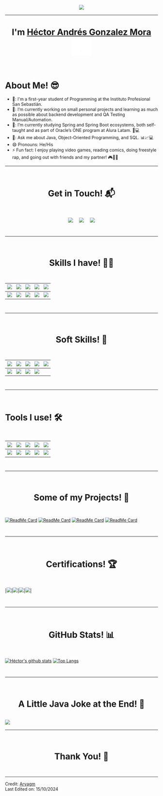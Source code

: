 <p align="center">
  <img src="https://darkbyteblog.wordpress.com/wp-content/uploads/2010/12/holamundo-consola.jpg" height="230"/>
</p>
<hr>
<h1 align="center">I'm <a href="https://github.com/HectorAGM">Héctor Andrés Gonzalez Mora</a><img src="https://github.com/Kathryn-Jie/Kathryn-Jie/blob/main/wave.gif" width="60px"/></h1>
<Br>
<h1>About Me! 😎</h1>

- 🏫: I'm a first-year student of Programming at the Instituto Profesional San Sebastián.
- 🔭: I’m currently working on small personal projects and learning as much as possible about backend development and QA Testing Manual/Automation.
- 🌱: I’m currently studying Spring and Spring Boot ecosystems, both self-taught and as part of Oracle’s ONE program at Alura Latam. 🧠💻
- 💬: Ask me about Java, Object-Oriented Programming, and SQL. 📊📈💻
- 😄 Pronouns: He/His
- ⚡ Fun fact: I enjoy playing video games, reading comics, doing freestyle rap, and going out with friends and my partner! 🎮🎤📖
  
<hr>
<Br>
<h1 align="center">Get in Touch! 📬</h1>
<Br>

<p align="center">
<a href="https://www.linkedin.com/in/hectoryefc/" target="blank"><img align="center" src="https://img.shields.io/badge/Héctor Andrés Gonzalez Mora-0077B5?style=for-the-badge&logo=linkedin&logoColor=white" /></a> &nbsp;&nbsp;&nbsp;  
<a href="mailto:hhector.agm@gmail.com" target="blank"><img align="center" src="https://img.shields.io/badge/hhector.agm@gmail.com-D14836?style=for-the-badge&logo=gmail&logoColor=white" /></a>    &nbsp;&nbsp;&nbsp;       
<a href="https://github.com/hectorgm26" target="blank"><img align="center" src="https://img.shields.io/badge/HectorAGM-100000?style=for-the-badge&logo=github&logoColor=white" /></a>
</p>

<Br>
<hr>
<Br>
<h1 align="center">Skills I have! 🤸‍♂</h1>
<Br>
  
|![](https://img.shields.io/badge/Object--Oriented%20Programming-brightgreen?style=for-the-badge)|![](https://img.shields.io/badge/Linux-brightgreen?style=for-the-badge)|![](https://img.shields.io/badge/API%20Integration-brightgreen?style=for-the-badge)|![](https://img.shields.io/badge/Manual%20Testing-red?style=for-the-badge)|![](https://img.shields.io/badge/QA%20Testing-red?style=for-the-badge)|
|---|---|---|---|---|
|![](https://img.shields.io/badge/SQL-blue?style=for-the-badge)|![](https://img.shields.io/badge/HTML%20%26%20CSS-blue?style=for-the-badge)|![](https://img.shields.io/badge/JSON%20Handling-blue?style=for-the-badge)|![](https://img.shields.io/badge/Data%20Analysis-blue?style=for-the-badge)|![](https://img.shields.io/badge/And%20More!-yellow?style=for-the-badge)|

<Br>
<hr>
<Br>
<h1 align="center">Soft Skills! 🧠</h1>
<Br>

|![](https://img.shields.io/badge/Tolerance%20to%20frustration-brightgreen?style=for-the-badge)|![](https://img.shields.io/badge/Self-taught-brightgreen?style=for-the-badge)|![](https://img.shields.io/badge/Analytical%20skills-brightgreen?style=for-the-badge)|![](https://img.shields.io/badge/Work%20under%20pressure-red?style=for-the-badge)|![](https://img.shields.io/badge/Problem-solving-red?style=for-the-badge)|
|---|---|---|---|---|
|![](https://img.shields.io/badge/Research-blue?style=for-the-badge)|![](https://img.shields.io/badge/Fast%20learner-blue?style=for-the-badge)|![](https://img.shields.io/badge/Teamwork-blue?style=for-the-badge)|![](https://img.shields.io/badge/Effective%20communication-blue?style=for-the-badge)|

<Br>
<hr>
<Br>
<h1>Tools I use! 🛠️</h1>
<Br>

|![](https://img.shields.io/badge/Java-007396?style=for-the-badge&logo=java&logoColor=white)|![](https://img.shields.io/badge/Postman-FF6C37?style=for-the-badge&logo=postman&logoColor=white)|![](https://img.shields.io/badge/Git-F05032?style=for-the-badge&logo=git&logoColor=white)|![](https://img.shields.io/badge/IntelliJ-FF5733?style=for-the-badge&logo=intellij-idea&logoColor=white)|![](https://img.shields.io/badge/NetBeans-1B6AC6?style=for-the-badge&logo=apache-netbeans-ide&logoColor=white)|
|---|---|---|---|---|
|![](https://img.shields.io/badge/Visual%20Studio%20Code-007ACC?style=for-the-badge&logo=visual-studio-code&logoColor=white)|![](https://img.shields.io/badge/Trello-0079BF?style=for-the-badge&logo=trello&logoColor=white)|![](https://img.shields.io/badge/Laragon-0E83CD?style=for-the-badge&logo=laragon&logoColor=white)|![](https://img.shields.io/badge/Docker-2496ED?style=for-the-badge&logo=docker&logoColor=white)|![](https://img.shields.io/badge/And%20More!-yellow?style=for-the-badge)|

<Br>
<hr>
<Br>
<h1 align="center">Some of my Projects! 🎨</h1>
<Br>

[![ReadMe Card](https://github-readme-stats.vercel.app/api/pin/?username=hectorgm26&repo=juego-nums-aleatorios&theme=merko)](https://github.com/hectorgm26/juego-nums-aleatorios)
[![ReadMe Card](https://github-readme-stats.vercel.app/api/pin/?username=hectorgm26&repo=encriptador-texto&theme=merko)](https://github.com/hectorgm26/encriptador-texto)
[![ReadMe Card](https://github-readme-stats.vercel.app/api/pin/?username=hectorgm26&repo=porfolio-hector-gm&theme=merko)](https://github.com/hectorgm26/porfolio-hector-gm)
[![ReadMe Card](https://github-readme-stats.vercel.app/api/pin/?username=hectorgm26&repo=conversor-monedas&theme=merko)](https://github.com/hectorgm26/conversor-monedas)

<Br>
<hr>
<Br>
<h1 align="center">Certifications! 🏆</h1>
<Br>

|[![](https://img.shields.io/badge/Certificación%201-red?style=for-the-badge)](cert-link)|[![](https://img.shields.io/badge/Certificación%202-blue?style=for-the-badge)](cert-link)|[![](https://img.shields.io/badge/Certificación%203-green?style=for-the-badge)](cert-link)|[![](https://img.shields.io/badge/More%20on%20the%20Way!-yellow?style=for-the-badge)](cert-link)|

<Br>
<hr>
<Br>
<h1 align="center">GitHub Stats! 📊</h1>
<Br>

[![Héctor's github stats](https://github-readme-stats.vercel.app/api?username=hectorgm26&show_icons=true&theme=merko)](https://github.com/hectorgm26/github-readme-stats) 
[![Top Langs](https://github-readme-stats.vercel.app/api/top-langs/?username=hectorgm26&layout=compact&theme=merko)](https://github.com/hectorgm26/github-readme-stats)

<Br>
<hr>
<Br>
<h1 align="center">A Little Java Joke at the End! 🤣</h1>
<Br>

<img src="https://chandruscm.wordpress.com/wp-content/uploads/2015/08/jcmmlgm.png?w=1200"/>

<Br>
<hr>
<Br>
<h1 align="center">Thank You! 🤵</h1>
<Br>

------

Credit: [Aryagm](https://github.com/Aryagm)  
Last Edited on: 15/10/2024
